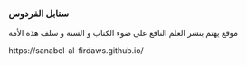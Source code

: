 

### سنابل الفردوس
موقع يهتم بنشر العلم النافع على ضوء الكتاب و السنة و سلف هذه الأمة

 h t t p s : / / s a n a b e l - a l - f i r d a w s . g i t h u b . i o / 
 
 
 
 
 
 